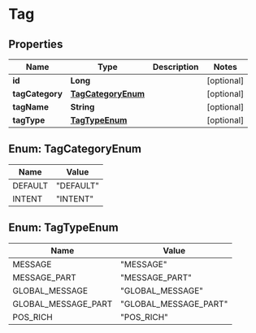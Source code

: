 
# Tag

## Properties
Name | Type | Description | Notes
------------ | ------------- | ------------- | -------------
**id** | **Long** |  |  [optional]
**tagCategory** | [**TagCategoryEnum**](#TagCategoryEnum) |  |  [optional]
**tagName** | **String** |  |  [optional]
**tagType** | [**TagTypeEnum**](#TagTypeEnum) |  |  [optional]


<a name="TagCategoryEnum"></a>
## Enum: TagCategoryEnum
Name | Value
---- | -----
DEFAULT | &quot;DEFAULT&quot;
INTENT | &quot;INTENT&quot;


<a name="TagTypeEnum"></a>
## Enum: TagTypeEnum
Name | Value
---- | -----
MESSAGE | &quot;MESSAGE&quot;
MESSAGE_PART | &quot;MESSAGE_PART&quot;
GLOBAL_MESSAGE | &quot;GLOBAL_MESSAGE&quot;
GLOBAL_MESSAGE_PART | &quot;GLOBAL_MESSAGE_PART&quot;
POS_RICH | &quot;POS_RICH&quot;



